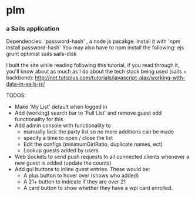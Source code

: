 # plm
### a Sails application
Dependencies:
'password-hash' , a node js pacakge. Install it with 'npm install password-hash'
You may also have to npm install the following:
	ejs
	grunt
	optimist
	sails
	sails-disk

I built the site while reading following this tutorial, if you read through it, you'll know about as much as I do about the tech stack being used (sails + backbone): http://net.tutsplus.com/tutorials/javascript-ajax/working-with-data-in-sails-js/

TODOS:

 - Make 'My List' default when logged in
 - Add (working) search bar to 'Full List' and remove guest add functionality for this
 - Add admin console with functionality to
     - manually lock the party list so no more additions can be made
     - specify a time to open / close the list
     - Edit the configs (minimumGirlRatio, duplicate names, ect)
     - Lookup guests added by users
 - Web Sockets to send push requests to all connected clients whenever a new guest is added (update the counts)
 - Add gui buttons to inline guest entries. These would be:
     - A plus button to hover over (shows who added)
     - A 21+ button to indicate if they are over 21
     - A card button to show whether they have a wpi card enrolled.
